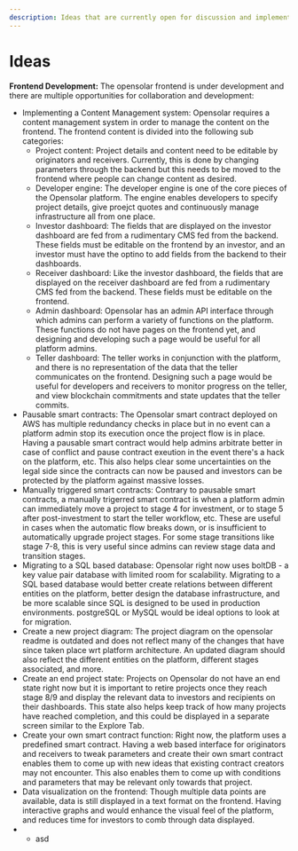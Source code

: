 ```yaml
---
description: Ideas that are currently open for discussion and implementation
---
```


# Ideas

**Frontend Development:** The opensolar frontend is under development and there are multiple opportunities for collaboration and development:

* Implementing a Content Management system: Opensolar requires a content management system in order to manage the content on the frontend. The frontend content is divided into the following sub categories:
  * Project content: Project details and content need to be editable by originators and receivers. Currently, this is done by changing parameters through the backend but this needs to be moved to the frontend where people can change content as desired.
  * Developer engine: The developer engine is one of the core pieces of the Opensolar platform. The engine enables developers to specify project details, give proejct quotes and continuously manage infrastructure all from one place.
  * Investor dashboard: The fields that are displayed on the investor dashboard are fed from a rudimentary CMS fed from the backend. These fields must be editable on the frontend by an investor, and an investor must have the optino to add fields from the backend to their dashboards.
  * Receiver dashboard: Like the investor dashboard, the fields that are displayed on the receiver dashboard are fed from a rudimentary CMS fed from the backend. These fields must be editable on the frontend.
  * Admin dashboard: Opensolar has an admin API interface through which admins can perform a variety of functions on the platform. These functions do not have pages on the frontend yet, and designing and developing such a page would be useful for all platform admins.
  * Teller dashboard: The teller works in conjunction with the platform, and there is no representation of the data that the teller communicates on the frontend. Designing such a page would be useful for developers and receivers to monitor progress on the teller, and view blockchain commitments and state updates that the teller commits.
* Pausable smart contracts: The Opensolar smart contract deployed on AWS has multiple redundancy checks in place but in no event can a platform admin stop its execution once the project flow is in place. Having a pausable smart contract would help admins arbitrate better in case of conflict and pause contract exeution in the event there's a hack on the platform, etc. This also helps clear some uncertainties on the legal side since the contracts can now be paused and investors can be protected by the platform against massive losses.
* Manually triggered smart contracts: Contrary to pausable smart contracts, a manually trigerred smart contract is when a platform admin can immediately move a project to stage 4 for investment, or to stage 5 after post-investment to start the teller workflow, etc. These are useful in cases when the automatic flow breaks down, or is insufficient to automatically upgrade project stages. For some stage transitions like stage 7-8, this is very useful since admins can review stage data and  transition stages.
* Migrating to a SQL based database: Opensolar right now uses boltDB - a key value pair database with limited room for scalability. Migrating to a SQL based database would better create relations between different entities on the platform, better design the database infrastructure, and be more scalable since SQL is designed to be used in production environments. postgreSQL or MySQL would be ideal options to look at for migration.
* Create a new project diagram: The project diagram on the opensolar readme is outdated and does not reflect many of the changes that have since taken place wrt  platform architecture. An updated diagram should also reflect the different entities on the platform, different stages associated, and more.
* Create an end project state: Projects on Opensolar do not have an end state right now but it is important to retire projects once they reach stage 8/9 and display the relevant data to investors and recipients on their dashboards. This state also helps keep track of how many projects have reached completion, and this could be displayed in a separate screen similar to the Explore Tab.
* Create your own smart contract function: Right now, the platform uses a predefined smart contract. Having a web based interface for originators and receivers to tweak parameters and create their own smart contract enables them to come up with new ideas that existing contract creators may not encounter. This also enables them to come up with conditions and parameters that may be relevant  only towards that project.
* Data visualization on the frontend: Though multiple data points are available, data is still displayed in a text format on the frontend. Having interactive graphs and would enhance the visual feel of the platform, and reduces time for investors to comb through data displayed.
* * asd


